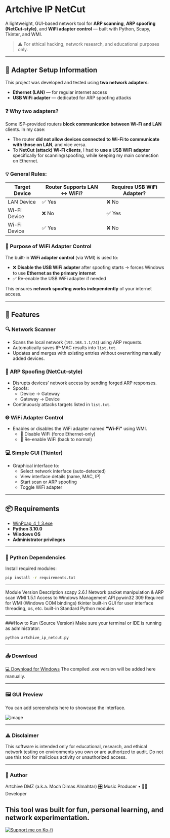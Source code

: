 # Artchive IP NetCut

A lightweight, GUI-based network tool for **ARP scanning**, **ARP spoofing (NetCut-style)**, and **WiFi adapter control** — built with Python, Scapy, Tkinter, and WMI.

> ⚠️ For ethical hacking, network research, and educational purposes only.

---

## 🔌 Adapter Setup Information

This project was developed and tested using **two network adapters**:
- **Ethernet (LAN)** — for regular internet access
- **USB WiFi adapter** — dedicated for ARP spoofing attacks

### ❓ Why two adapters?

Some ISP-provided routers **block communication between Wi-Fi and LAN** clients. In my case:
- The router **did not allow devices connected to Wi-Fi to communicate with those on LAN**, and vice versa.
- To **NetCut (attack) Wi-Fi clients**, I had to **use a USB WiFi adapter** specifically for scanning/spoofing, while keeping my main connection on Ethernet.

### 💡 General Rules:

| Target Device | Router Supports LAN ↔ WiFi? | Requires USB WiFi Adapter? |
|---------------|-----------------------------|-----------------------------|
| LAN Device    | ✅ Yes                      | ❌ No                       |
| Wi-Fi Device  | ❌ No                       | ✅ Yes                      |
| Wi-Fi Device  | ✅ Yes                      | ❌ No                       |

### 🧠 Purpose of WiFi Adapter Control

The built-in **WiFi adapter control** (via WMI) is used to:
- ❌ **Disable the USB WiFi adapter** after spoofing starts → forces Windows to use **Ethernet as the primary internet**
- ✅ Re-enable the USB WiFi adapter if needed

This ensures **network spoofing works independently** of your internet access.

---

## 🧠 Features

### 🔍 Network Scanner
- Scans the local network (`192.168.1.1/24`) using ARP requests.
- Automatically saves IP-MAC results into `list.txt`.
- Updates and merges with existing entries without overwriting manually added devices.

### 🛑 ARP Spoofing (NetCut-style)
- Disrupts devices’ network access by sending forged ARP responses.
- Spoofs:
  - Device → Gateway
  - Gateway → Device
- Continuously attacks targets listed in `list.txt`.

### 🌐 WiFi Adapter Control
- Enables or disables the WiFi adapter named **"Wi-Fi"** using WMI.
  - 📴 Disable WiFi (force Ethernet-only)
  - 📶 Re-enable WiFi (back to normal)

### 💻 Simple GUI (Tkinter)
- Graphical interface to:
  - Select network interface (auto-detected)
  - View interface details (name, MAC, IP)
  - Start scan or ARP spoofing
  - Toggle WiFi adapter

---

## 📦 Requirements

- [WinPcap_4_1_3.exe](https://github.com/ArtChivegroup/Artchive-IP-NetCut/raw/refs/heads/main/WinPcap_4_1_3.exe)
- **Python 3.10.0**
- **Windows OS**
- **Administrator privileges**

---

### 🧰 Python Dependencies

Install required modules:

```bash
pip install -r requirements.txt
```
----
Module	Version	Description
scapy	2.6.1	Network packet manipulation & ARP scan
WMI	1.5.1	Access to Windows Management API
pywin32	309	Required for WMI (Windows COM bindings)
tkinter	built-in	GUI for user interface
threading, os, etc.	built-in	Standard Python modules

---

###How to Run (Source Version)
Make sure your terminal or IDE is running as administrator:

```bash
python artchive_ip_netcut.py
```
---

### 📥 Download
[💻 Download for Windows](https://github.com/ArtChivegroup/Artchive-IP-NetCut/releases/download/Project/artchive_ip_netcut.exe)
The compiled .exe version will be added here manually.

---

### 🖼️ GUI Preview
You can add screenshots here to showcase the interface.

![image](https://github.com/user-attachments/assets/ea0d3928-1167-48ac-9b35-c9078bf70b3e)

---

### ⚠️ Disclaimer
This software is intended only for educational, research, and ethical network testing on environments you own or are authorized to audit.
Do not use this tool for malicious activity or unauthorized access.

---

### 👤 Author
Artchive DMZ (a.k.a. Moch Dimas Almahtar)
🎛️ Music Producer • 👨‍💻 Developer

This tool was built for fun, personal learning, and network experimentation.
---
[![Support me on Ko-fi](https://ko-fi.com/img/githubbutton_sm.svg)](https://ko-fi.com/dmzartchive)



